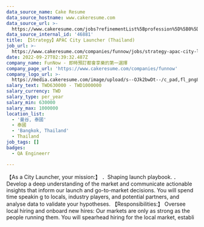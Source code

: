 ```yaml
---
data_source_name: Cake Resume
data_source_hostname: www.cakeresume.com
data_source_url: >-
  https://www.cakeresume.com/jobs?refinementList%5Bprofession%5D%5B0%5D=engineering_qa-engineer&refinementList%5Bsalary_currency%5D=TWD&range%5Bsalary_range%5D%5Bmin%5D=800096
data_source_internal_id: '46881'
title: 【Strategy】APAC City Launcher (Thailand)
job_url: >-
  https://www.cakeresume.com/companies/funnow/jobs/strategy-apac-city-launcher-thailand
date: 2022-09-27T02:39:32.487Z
company_name: FunNow - 即時預訂都會享樂的第一選擇
company_page_url: 'https://www.cakeresume.com/companies/funnow'
company_logo_url: >-
  https://media.cakeresume.com/image/upload/s--OJk2bwDt--/c_pad,fl_png8,h_200,w_200/v1588573843/tyim2xqi5znoptmhgw0c.png
salary_text: TWD630000 - TWD1000000
salary_currency: TWD
salary_type: per_year
salary_min: 630000
salary_max: 1000000
location_list:
  - '曼谷, 泰國'
  - 泰國
  - 'Bangkok, Thailand'
  - Thailand
job_tags: []
badges:
  - QA Engineerr

---
```


【As a City Launcher, your mission:】 ．Shaping launch playbook. ．Develop a deep understanding of the market and communicate actionable insights that inform our launch and go-to-market decisions. You will spend time speakin g to locals, industry players, and potential partners, and analyse data to validate your hypotheses. 【Responsibilities:】 Oversee local hiring and onboard new hires: Our markets are only as strong as the people running them. You will spearhead hiring for the local market, establi
